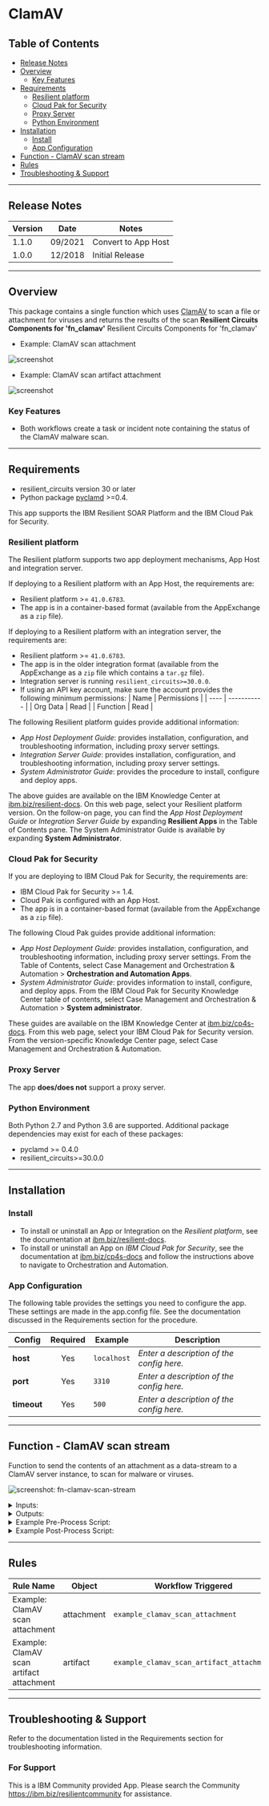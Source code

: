 <!--
  This README.md is generated by running:
  "resilient-sdk docgen -p fn_clamav"

  It is best edited using a Text Editor with a Markdown Previewer. VS Code
  is a good example. Checkout https://guides.github.com/features/mastering-markdown/
  for tips on writing with Markdown

  If you make manual edits and run docgen again, a .bak file will be created

  Store any screenshots in the "doc/screenshots" directory and reference them like:
  ![screenshot: screenshot_1](./screenshots/screenshot_1.png)

  NOTE: If your app is available in the container-format only, there is no need to mention the integration server in this readme.
-->

# ClamAV

## Table of Contents
- [Release Notes](#release-notes)
- [Overview](#overview)
  - [Key Features](#key-features)
- [Requirements](#requirements)
  - [Resilient platform](#resilient-platform)
  - [Cloud Pak for Security](#cloud-pak-for-security)
  - [Proxy Server](#proxy-server)
  - [Python Environment](#python-environment)
- [Installation](#installation)
  - [Install](#install)
  - [App Configuration](#app-configuration)
- [Function - ClamAV scan stream](#function---clamav-scan-stream)
- [Rules](#rules)
- [Troubleshooting & Support](#troubleshooting--support)
---

## Release Notes
<!--
  Specify all changes in this release. Do not remove the release
  notes of a previous release
-->
| Version | Date | Notes |
| ------- | ---- | ----- |
| 1.1.0 | 09/2021 | Convert to App Host|
| 1.0.0 | 12/2018 | Initial Release |

---

## Overview
<!--
  Provide a high-level description of the function itself and its remote software or application.
  The text below is parsed from the "description" and "long_description" attributes in the setup.py file
-->
This package contains a single function which uses [ClamAV](http://www.clamav.net/) to scan a file or attachment for viruses and returns the
results of the scan
**Resilient Circuits Components for 'fn_clamav'**
Resilient Circuits Components for 'fn_clamav'

* Example: ClamAV scan attachment

![screenshot](./screenshots/1.png)

* Example: ClamAV scan artifact attachment

![screenshot](./screenshots/2.png)

### Key Features
<!--
  List the Key Features of the Integration
-->
* Both workflows create a task or incident note containing the status of the ClamAV malware scan.

---

## Requirements
<!--
  List any Requirements
-->
* resilient_circuits version 30 or later
* Python package [pyclamd](https://xael.org/pages/pyclamd-en.html) >=0.4.

This app supports the IBM Resilient SOAR Platform and the IBM Cloud Pak for Security.

### Resilient platform
The Resilient platform supports two app deployment mechanisms, App Host and integration server.

If deploying to a Resilient platform with an App Host, the requirements are:
* Resilient platform >= `41.0.6783`.
* The app is in a container-based format (available from the AppExchange as a `zip` file).

If deploying to a Resilient platform with an integration server, the requirements are:
* Resilient platform >= `41.0.6783`.
* The app is in the older integration format (available from the AppExchange as a `zip` file which contains a `tar.gz` file).
* Integration server is running `resilient_circuits>=30.0.0`.
* If using an API key account, make sure the account provides the following minimum permissions:
  | Name | Permissions |
  | ---- | ----------- |
  | Org Data | Read |
  | Function | Read |

The following Resilient platform guides provide additional information:
* _App Host Deployment Guide_: provides installation, configuration, and troubleshooting information, including proxy server settings.
* _Integration Server Guide_: provides installation, configuration, and troubleshooting information, including proxy server settings.
* _System Administrator Guide_: provides the procedure to install, configure and deploy apps.

The above guides are available on the IBM Knowledge Center at [ibm.biz/resilient-docs](https://ibm.biz/resilient-docs). On this web page, select your Resilient platform version. On the follow-on page, you can find the _App Host Deployment Guide_ or _Integration Server Guide_ by expanding **Resilient Apps** in the Table of Contents pane. The System Administrator Guide is available by expanding **System Administrator**.

### Cloud Pak for Security
If you are deploying to IBM Cloud Pak for Security, the requirements are:
* IBM Cloud Pak for Security >= 1.4.
* Cloud Pak is configured with an App Host.
* The app is in a container-based format (available from the AppExchange as a `zip` file).

The following Cloud Pak guides provide additional information:
* _App Host Deployment Guide_: provides installation, configuration, and troubleshooting information, including proxy server settings. From the Table of Contents, select Case Management and Orchestration & Automation > **Orchestration and Automation Apps**.
* _System Administrator Guide_: provides information to install, configure, and deploy apps. From the IBM Cloud Pak for Security Knowledge Center table of contents, select Case Management and Orchestration & Automation > **System administrator**.

These guides are available on the IBM Knowledge Center at [ibm.biz/cp4s-docs](https://ibm.biz/cp4s-docs). From this web page, select your IBM Cloud Pak for Security version. From the version-specific Knowledge Center page, select Case Management and Orchestration & Automation.

### Proxy Server
The app **does/does not** support a proxy server.

### Python Environment
Both Python 2.7 and Python 3.6 are supported.
Additional package dependencies may exist for each of these packages:
* pyclamd >= 0.4.0
* resilient_circuits>=30.0.0

---

## Installation

### Install
* To install or uninstall an App or Integration on the _Resilient platform_, see the documentation at [ibm.biz/resilient-docs](https://ibm.biz/resilient-docs).
* To install or uninstall an App on _IBM Cloud Pak for Security_, see the documentation at [ibm.biz/cp4s-docs](https://ibm.biz/cp4s-docs) and follow the instructions above to navigate to Orchestration and Automation.

### App Configuration
The following table provides the settings you need to configure the app. These settings are made in the app.config file. See the documentation discussed in the Requirements section for the procedure.

| Config | Required | Example | Description |
| ------ | :------: | ------- | ----------- |
| **host** | Yes | `localhost` | *Enter a description of the config here.* |
| **port** | Yes | `3310` | *Enter a description of the config here.* |
| **timeout** | Yes | `500` | *Enter a description of the config here.* |


---

## Function - ClamAV scan stream
Function to send the contents of an attachment as a data-stream to a ClamAV server instance, to scan for malware or viruses.

 ![screenshot: fn-clamav-scan-stream ](./doc/screenshots/fn-clamav-scan-stream.png)

<details><summary>Inputs:</summary>
<p>

| Name | Type | Required | Example | Tooltip |
| ---- | :--: | :------: | ------- | ------- |
| `artifact_id` | `number` | No | `-` | - |
| `attachment_id` | `number` | No | `-` | - |
| `incident_id` | `number` | Yes | `-` | - |
| `task_id` | `number` | No | `-` | - |

</p>
</details>

<details><summary>Outputs:</summary>
<p>

```python
results = {
    # TODO: Copy and paste an example of the Function Output within this code block.
    # To view the output of a Function, run resilient-circuits in DEBUG mode and invoke the Function.
    # The Function results will be printed in the logs: "resilient-circuits run --loglevel=DEBUG"
}
```

</p>
</details>

<details><summary>Example Pre-Process Script:</summary>
<p>

```python
# Required inputs are: the incident id and artifact id
inputs.incident_id = incident.id
inputs.artifact_id = artifact.id

```

</p>
</details>

<details><summary>Example Post-Process Script:</summary>
<p>

```python
##  CLAMAV - clamav_scan_stream script ##
# Example results:
"""
# Virus found incident attachment
Result:    { "inputs": {"incident_id": 2095, "attachment_id": 3, "artifact_id": null, "task_id": null},
             "response": {"stream": ["FOUND", "Eicar-Test-Signature"]},
             "file_name": "eicar.txt"
}
# Virus found task attachment
Result:    { "inputs": {"incident_id": 2095, "attachment_id": 25, "artifact_id": null, "task_id": 2251251},
             "response": {"stream": ["FOUND", "Eicar-Test-Signature"]},
             "file_name": "eicar.txt"
}

# Virus found artifact attachment
Result:    { "inputs": {"incident_id": 2095, "attachment_id": null, "artifact_id": 10, "task_id": null},
             "response": {"stream": ["FOUND", "Eicar-Test-Signature"]},
             "file_name": "eicar.txt"
}
# No malware or  detected
Result:    { "inputs": {"incident_id": 2095, "attachment_id": 3, "artifact_id": null, "task_id": null}
             "response": {"stream": ["OK", '']},
             "file_name": "test.txt",
           }

# Got an error
Result:    { "inputs": {"incident_id": 2095, "attachment_id": 3, "artifact_id": null, "task_id": null
             "response": {"stream": ["ERROR", '<reason>']},
             "file_name": "test.txt",
           }
"""
# Processing

color = "#45bc27"

response = results.response
file_name = results.file_name
inputs = results.inputs

if response is not None and response.stream[0] != "ERROR":
    if response.stream[0] == "FOUND":
        color = "#ff402b"

    if inputs.incident_id is not None and inputs.artifact_id is not None:
        noteText = u"""<br>ClamAV scan complete
                        <br><b>Incident ID:</b></br> '{0}'
                        <br><b>Artifact ID:</b></br> '{1}'
                        <br><b>Attachment Name:</b></br> '{2}'
                        <br><b>Scan Status:</b> <b style="color: {3}">{4}</b></br>""".format(inputs.incident_id,
                                                                                    inputs.artifact_id,
                                                                                    file_name, color, response.stream[1])
    elif inputs.attachment_id is not None:
        if inputs.task_id is not None:
            noteText = u"""<br>ClamAV scan complete
                          <br><b>Task ID:</b></br> '{0}'
                          <br><b>Attachment ID:</b></br> '{1}'
                          <br><b>Attachment Name:</b></br> '{2}'
                          <br><b>Scan Status:</b> <b style="color: {3}">{4}</b></br>""".format(inputs.task_id,
                                                                                      inputs.attachment_id,
                                                                                      file_name, color, response.stream[1])
        elif inputs.incident_id is not None:
            noteText = u"""<br>ClamAV scan complete
                          <br><b>Incident ID:</b></br> '{0}'
                          <br><b>Attachment ID:</b></br>'{1}'
                          <br><b>Attachment Name:</b></br> '{2}'
                          <br><b>Scan Status:</b> <b style="color: {3}">{4}</b></br>""".format(inputs.incident_id,
                                                                                      inputs.attachment_id,
                                                                                      file_name, color, response.stream[1])
    if inputs.task_id is not None:
        task.addNote(helper.createRichText(noteText))
    else:
        incident.addNote(helper.createRichText(noteText))
```

</p>
</details>

---





## Rules
| Rule Name | Object | Workflow Triggered |
| --------- | ------ | ------------------ |
| Example: ClamAV scan attachment | attachment | `example_clamav_scan_attachment` |
| Example: ClamAV scan artifact attachment | artifact | `example_clamav_scan_artifact_attachment` |

---

## Troubleshooting & Support
Refer to the documentation listed in the Requirements section for troubleshooting information.

### For Support
This is a IBM Community provided App. Please search the Community https://ibm.biz/resilientcommunity for assistance.
